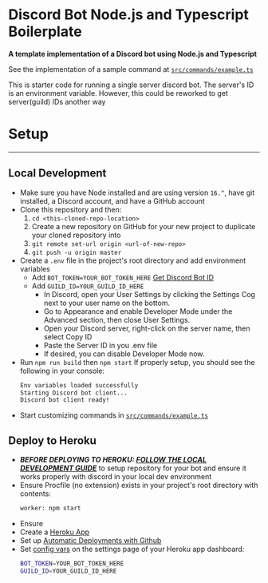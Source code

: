 # Discord Bot Node.js and Typescript Boilerplate
**A template implementation of a Discord bot using Node.js and Typescript**

See the implementation of a sample command at [`src/commands/example.ts`](src/commands/example.ts)

This is starter code for running a single server discord bot. The server's ID is an environment variable. However, this could be reworked to get server(guild) IDs another way

# Setup
---
## Local Development
- Make sure you have Node installed and are using version `16.^`, have git installed, a Discord account, and have a GitHub account
- Clone this repository and then: 
    1. `cd <this-cloned-repo-location>`
    2. Create a new repository on GitHub for your new project to duplicate your cloned repository into
    3. `git remote set-url origin <url-of-new-repo>`
    4. `git push -u origin master`
- Create a `.env` file in the project's root directory and add environment variables
    - Add `BOT_TOKEN=YOUR_BOT_TOKEN_HERE` [Get Discord Bot ID](https://discordjs.guide/preparations/setting-up-a-bot-application.html#creating-your-bot)
    - Add `GUILD_ID=YOUR_GUILD_ID_HERE`
        - In Discord, open your User Settings by clicking the Settings Cog next to your user name on the bottom.
        - Go to Appearance and enable Developer Mode under the Advanced section, then close User Settings.
        - Open your Discord server, right-click on the server name, then select Copy ID
        - Paste the Server ID in you .env file
        - If desired, you can disable Developer Mode now.
- Run `npm run build` then `npm start`
    If properly setup, you should see the following in your console:
    ```bash
    Env variables loaded successfully
    Starting Discord bot client...
    Discord bot client ready!
    ```
- Start customizing commands in [`src/commands/example.ts`](src/commands/example.ts)

## Deploy to Heroku
- ***BEFORE DEPLOYING TO HEROKU: [FOLLOW THE LOCAL DEVELOPMENT GUIDE](#local-development)*** to setup repository for your bot and ensure it works properly with discord in your local dev environment
- Ensure Procfile (no extension) exists in your project's root directory with contents: 
    ```bash
    worker: npm start
    ```
- Ensure 
- Create a [Heroku App](https://signup.heroku.com/)
- Set up [Automatic Deployments with Github](https://devcenter.heroku.com/articles/github-integration)
- Set [config vars](https://devcenter.heroku.com/articles/config-vars) on the settings page of your Heroku app dashboard:
    ```bash
    BOT_TOKEN=YOUR_BOT_TOKEN_HERE
    GUILD_ID=YOUR_GUILD_ID_HERE
    ```



